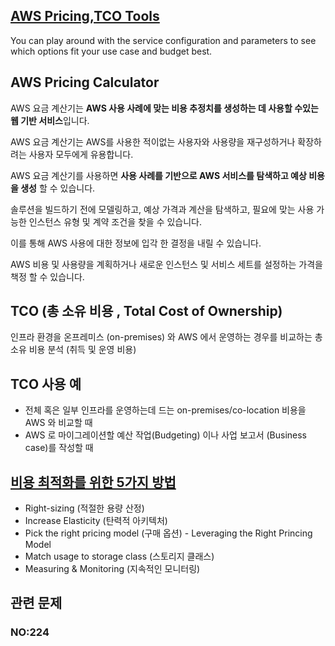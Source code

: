 ## [AWS Pricing,TCO Tools](https://docs.aws.amazon.com/ko_kr/whitepapers/latest/how-aws-pricing-works/aws-pricingtco-tools.html)

You can play around with the service configuration and parameters to see which options fit your use case and budget best.

## AWS Pricing Calculator

AWS 요금 계산기는 **AWS 사용 사례에 맞는 비용 추정치를 생성하는 데 사용할 수있는 웹 기반 서비스**입니다. 

AWS 요금 계산기는 AWS를 사용한 적이없는 사용자와 사용량을 재구성하거나 확장하려는 사용자 모두에게 유용합니다.

AWS 요금 계산기를 사용하면 **사용 사례를 기반으로 AWS 서비스를 탐색하고 예상 비용을 생성** 할 수 있습니다. 

솔루션을 빌드하기 전에 모델링하고, 예상 가격과 계산을 탐색하고, 필요에 맞는 사용 가능한 인스턴스 유형 및 계약 조건을 찾을 수 있습니다. 

이를 통해 AWS 사용에 대한 정보에 입각 한 결정을 내릴 수 있습니다. 

AWS 비용 및 사용량을 계획하거나 새로운 인스턴스 및 서비스 세트를 설정하는 가격을 책정 할 수 있습니다.

## TCO (총 소유 비용 , Total Cost of Ownership)

인프라 환경을 온프레미스 (on-premises) 와 AWS 에서 운영하는 경우를 비교하는 총 소유 비용 분석 (취득 및 운영 비용)

## TCO 사용 예

   * 전체 혹은 일부 인프라를 운영하는데 드는 on-premises/co-location 비용을 AWS 와 비교할 때
   * AWS 로 마이그레이션할 예산 작업(Budgeting) 이나 사업 보고서 (Business case)를 작성할 때

## [비용 최적화를 위한 5가지 방법](https://www.slideshare.net/awskorea/2-good-cases-of-aws-cloud-cost-optimization)

   * Right-sizing (적절한 용량 산정)
   * Increase Elasticity (탄력적 아키텍처)
   * Pick the right pricing model (구매 옵션) - Leveraging the Right Princing Model
   * Match usage to storage class (스토리지 클래스)
   * Measuring & Monitoring (지속적인 모니터링)

## 관련 문제

### NO:224

[](https://www.examtopics.com/discussions/amazon/view/16266-exam-aws-certified-cloud-practitioner-topic-1-question-198/
)
